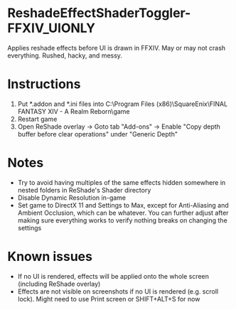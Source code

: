 # ReshadeEffectShaderToggler-FFXIV_UIONLY
Applies reshade effects before UI is drawn in FFXIV. May or may not crash everything. Rushed, hacky, and messy.

# Instructions
1. Put \*.addon and  \*.ini files into C:\Program Files (x86)\SquareEnix\FINAL FANTASY XIV - A Realm Reborn\game
2. Restart game
3. Open ReShade overlay -> Goto tab "Add-ons" -> Enable "Copy depth buffer before clear operations" under "Generic Depth"

# Notes
* Try to avoid having multiples of the same effects hidden somewhere in nested folders in ReShade's Shader directory
* Disable Dynamic Resolution in-game
* Set game to DirectX 11 and Settings to Max, except for Anti-Aliasing and Ambient Occlusion, which can be whatever. You can further adjust after making sure everything works to verify nothing breaks on changing the settings

# Known issues
* If no UI is rendered, effects will be applied onto the whole screen (including ReShade overlay)
* Effects are not visible on screenshots if no UI is rendered (e.g. scroll lock). Might need to use Print screen or SHIFT+ALT+S for now